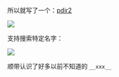 所以就写了一个：[pdir2](https://github.com/laike9m/pdir2)

![](https://oftdwlsct.qnssl.com/pdir2.gif)

支持搜索特定名字：

![](https://oftdwlsct.qnssl.com/pdir2-search.gif)

顺带认识了好多以前不知道的 `__xxx__`